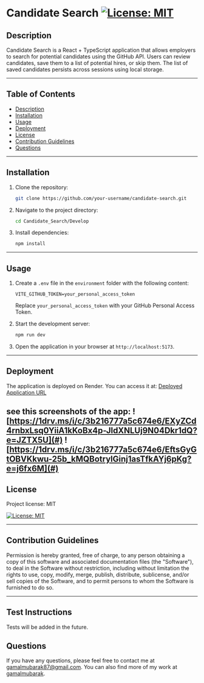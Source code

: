 # Candidate Search [![License: MIT](https://img.shields.io/badge/License-MIT-yellow.svg)](https://opensource.org/licenses/MIT)

## Description

Candidate Search is a React + TypeScript application that allows employers to search for potential candidates using the GitHub API. Users can review candidates, save them to a list of potential hires, or skip them. The list of saved candidates persists across sessions using local storage.

---

## Table of Contents

- [Description](#description)
- [Installation](#installation)
- [Usage](#usage)
- [Deployment](#deployment)
- [License](#license)
- [Contribution Guidelines](#contribution-guidelines)
- [Questions](#questions)

---

## Installation

1. Clone the repository:
   ```sh
   git clone https://github.com/your-username/candidate-search.git
   ```
2. Navigate to the project directory:
   ```sh
   cd Candidate_Search/Develop
   ```
3. Install dependencies:
   ```sh
   npm install
   ```

---

## Usage

1. Create a `.env` file in the `environment` folder with the following content:
   ```
   VITE_GITHUB_TOKEN=your_personal_access_token
   ```
   Replace `your_personal_access_token` with your GitHub Personal Access Token.

2. Start the development server:
   ```sh
   npm run dev
   ```

3. Open the application in your browser at `http://localhost:5173`.

---

## Deployment

The application is deployed on Render. You can access it at: [Deployed Application URL](#)

see this screenshots of the app:
![https://1drv.ms/i/c/3b216777a5c674e6/EXyZCd4rnbxLsq0YiiA1kKoBx4p-JldXNLUj9N04Dkr1dQ?e=JZTX5U](#)
![https://1drv.ms/i/c/3b216777a5c674e6/EftsGyGtOBVKkwu-25b_kMQBotrylGinj1asTfkAYj6pKg?e=j6fx6M](#)
---

## License
Project license: MIT

[![License: MIT](https://img.shields.io/badge/License-MIT-yellow.svg)](https://opensource.org/licenses/MIT)

---

## Contribution Guidelines

Permission is hereby granted, free of charge, to any person obtaining a copy of this software and associated documentation files (the "Software"), to deal in the Software without restriction, including without limitation the rights to use, copy, modify, merge, publish, distribute, sublicense, and/or sell copies of the Software, and to permit persons to whom the Software is furnished to do so.

---

## Test Instructions

Tests will be added in the future.

## Questions
If you have any questions, please feel free to contact me at gamalmubarak87@gmail.com. You can also find more of my work at [gamalmubarak](https://github.com/gamalmubarak).